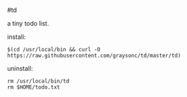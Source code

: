 #td

a tiny todo list.

install:
```
$(cd /usr/local/bin && curl -O https://raw.githubusercontent.com/graysonc/td/master/td)
```

uninstall:

```
rm /usr/local/bin/td
rm $HOME/todo.txt
```
